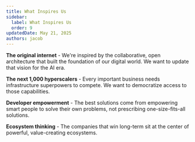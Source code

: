 ```yaml
---
title: What Inspires Us
sidebar:
  label: What Inspires Us
  order: 9
updatedDate: May 21, 2025
authors: jacob
---
```


**The original internet** - We're inspired by the collaborative, open architecture that built the foundation of our digital world. We want to update that vision for the AI era.

**The next 1,000 hyperscalers** - Every important business needs infrastructure superpowers to compete. We want to democratize access to those capabilities.

**Developer empowerment** - The best solutions come from empowering smart people to solve their own problems, not prescribing one-size-fits-all solutions.

**Ecosystem thinking** - The companies that win long-term sit at the center of powerful, value-creating ecosystems.